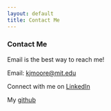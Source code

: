 ```yaml
---
layout: default
title: Contact Me
---
```


### Contact Me

Email is the best way to reach me! 

Email: kjmoore@mit.edu

Connect with me on [LinkedIn](https://www.linkedin.com/in/karleighmoore)

My [github](https://github.com/kar-moore/) 
